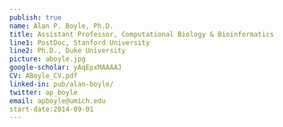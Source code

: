 ```yaml
---
publish: true
name: Alan P. Boyle, Ph.D.
title: Assistant Professor, Computational Biology & Bioinformatics
line1: PostDoc, Stanford University
line2: Ph.D., Duke University
picture: aboyle.jpg
google-scholar: yAqEpxMAAAAJ
CV: ABoyle_CV.pdf
linked-in: pub/alan-boyle/
twitter: ap_boyle
email: apboyle@umich.edu
start-date:2014-09-01
---
```

